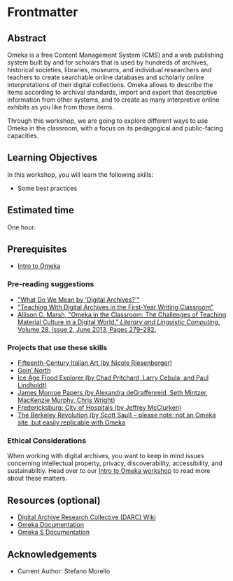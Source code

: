 # Frontmatter

## Abstract

Omeka is a free Content Management System (CMS) and a web publishing system built by and for scholars that is used by hundreds of archives, historical societies, libraries, museums, and individual researchers and teachers to create searchable online databases and scholarly online interpretations of their digital collections. Omeka allows to describe the items according to archival standards, import and export that descriptive information from other systems, and to create as many interpretive online exhibits as you like from those items.

Through this workshop, we are going to explore different ways to use Omeka in the classroom, with a focus on its pedagogical and public-facing capacities.

## Learning Objectives

In this workshop, you will learn the following skills:

- Some best practices 

## Estimated time

One hour. 

## Prerequisites

- [Intro to Omeka](https://github.com/GCDigitalFellows/omeka/blob/v2.0-smorello-edits/frontmatter.md) 

### Pre-reading suggestions

- ["What Do We Mean by 'Digital Archives?'"](https://darc.gcdiprojects.org/Digital_Archives)
- ["Teaching With Digital Archives in the First-Year Writing Classroom"](https://www.insidehighered.com/blogs/gradhacker/teaching-digital-archives-first-year-writing-classroom)
- [Allison C. Marsh, "Omeka in the Classroom: The Challenges of Teaching Material Culture in a Digital World." _Literary and Linguistic Computing_, Volume 28, Issue 2, June 2013, Pages 279–282.](https://doi-org.ezproxy.gc.cuny.edu/10.1093/llc/fqs068)

### Projects that use these skills

- [Fifteenth-Century Italian Art (by Nicole Riesenberger)](http://www.quattrocentoitalia.artinterp.org/omeka/)
- [Goin’ North](https://goinnorth.org/)
- [Ice Age Flood Explorer (by Chad Pritchard, Larry Cebula, and Paul Lindholdt)](http://floodexplorer.org/)
- [James Monroe Papers (by Alexandra deGraffenreid, Seth Mintzer, MacKenzie Murphy, Chris Wright)](http://projects.umwhistory.org/jmp/)
- [Fredericksburg: City of Hospitals (by Jeffrey McClurken)](http://projects.umwhistory.org/cwh/)
- [The Berkeley Revolution (by Scott Saul) – please note: not an Omeka site, but easily replicable with Omeka](http://revolution.berkeley.edu/)

### Ethical Considerations

When working with digital archives, you want to keep in mind issues concerning intellectual property, privacy, discoverability, accessibility, and sustainabiltiy. Head over to our [Intro to Omeka workshop](https://github.com/GCDigitalFellows/omeka/blob/v2.0-smorello-edits/frontmatter.md) to read more about these matters.

## Resources (optional)

- [Digital Archive Research Collective (DARC) Wiki](cuny.is/darc-wiki)
- [Omeka Documentation](https://omeka.org/classic/docs/)
- [Omeka S Documentation](https://omeka.org/s/docs/user-manual/)

## Acknowledgements

- Current Author: Stefano Morello